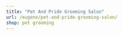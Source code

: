 ```yaml
---
title: "Pet And Pride Grooming Salon"
url: /eugene/pet-and-pride-grooming-salon/
shop: pet grooming
---
```

